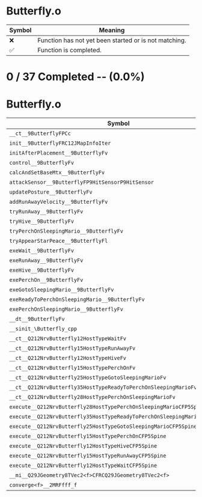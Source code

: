 # Butterfly.o
| Symbol | Meaning 
| ------------- | ------------- 
| :x: | Function has not yet been started or is not matching. 
| :white_check_mark: | Function is completed. 


# 0 / 37 Completed -- (0.0%)
# Butterfly.o
| Symbol | Decompiled? |
| ------------- | ------------- |
| `__ct__9ButterflyFPCc` | :x: |
| `init__9ButterflyFRC12JMapInfoIter` | :x: |
| `initAfterPlacement__9ButterflyFv` | :x: |
| `control__9ButterflyFv` | :x: |
| `calcAndSetBaseMtx__9ButterflyFv` | :x: |
| `attackSensor__9ButterflyFP9HitSensorP9HitSensor` | :x: |
| `updatePosture__9ButterflyFv` | :x: |
| `addRunAwayVelocity__9ButterflyFv` | :x: |
| `tryRunAway__9ButterflyFv` | :x: |
| `tryHive__9ButterflyFv` | :x: |
| `tryPerchOnSleepingMario__9ButterflyFv` | :x: |
| `tryAppearStarPeace__9ButterflyFl` | :x: |
| `exeWait__9ButterflyFv` | :x: |
| `exeRunAway__9ButterflyFv` | :x: |
| `exeHive__9ButterflyFv` | :x: |
| `exePerchOn__9ButterflyFv` | :x: |
| `exeGotoSleepingMario__9ButterflyFv` | :x: |
| `exeReadyToPerchOnSleepingMario__9ButterflyFv` | :x: |
| `exePerchOnSleepingMario__9ButterflyFv` | :x: |
| `__dt__9ButterflyFv` | :x: |
| `__sinit_\Butterfly_cpp` | :x: |
| `__ct__Q212NrvButterfly12HostTypeWaitFv` | :x: |
| `__ct__Q212NrvButterfly15HostTypeRunAwayFv` | :x: |
| `__ct__Q212NrvButterfly12HostTypeHiveFv` | :x: |
| `__ct__Q212NrvButterfly15HostTypePerchOnFv` | :x: |
| `__ct__Q212NrvButterfly25HostTypeGotoSleepingMarioFv` | :x: |
| `__ct__Q212NrvButterfly35HostTypeReadyToPerchOnSleepingMarioFv` | :x: |
| `__ct__Q212NrvButterfly28HostTypePerchOnSleepingMarioFv` | :x: |
| `execute__Q212NrvButterfly28HostTypePerchOnSleepingMarioCFP5Spine` | :x: |
| `execute__Q212NrvButterfly35HostTypeReadyToPerchOnSleepingMarioCFP5Spine` | :x: |
| `execute__Q212NrvButterfly25HostTypeGotoSleepingMarioCFP5Spine` | :x: |
| `execute__Q212NrvButterfly15HostTypePerchOnCFP5Spine` | :x: |
| `execute__Q212NrvButterfly12HostTypeHiveCFP5Spine` | :x: |
| `execute__Q212NrvButterfly15HostTypeRunAwayCFP5Spine` | :x: |
| `execute__Q212NrvButterfly12HostTypeWaitCFP5Spine` | :x: |
| `__mi__Q29JGeometry8TVec2<f>CFRCQ29JGeometry8TVec2<f>` | :x: |
| `converge<f>__2MRFfff_f` | :x: |
